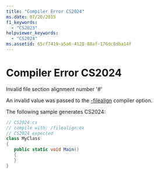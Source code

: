 ```yaml
---
title: "Compiler Error CS2024"
ms.date: 07/20/2015
f1_keywords: 
  - "CS2023"
helpviewer_keywords: 
  - "CS2024"
ms.assetid: 65cf7419-a5a6-4128-88af-176dc8dba14f
---
```

# Compiler Error CS2024
Invalid file section alignment number '#'  
  
 An invalid value was passed to the [-filealign](../language-reference/compiler-options/filealign-compiler-option.md) compiler option.  
  
 The following sample generates CS2024:  
  
```csharp  
// CS2024.cs  
// compile with: /filealign:ex  
// CS2024 expected  
class MyClass  
{  
   public static void Main()  
   {  
   }  
}  
```
